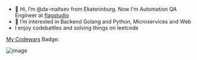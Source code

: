 - 👋 Hi, I’m @da-maltsev from Ekaterinburg. Now I'm Automation QA Engineer at [flagstudio](https://flagstudio.ru/)
- 👀 I’m interested in Backend Golang and Python, Microservices and Web 
- I enjoy codebattles and solving things on leetcode

[My Codewars](https://www.codewars.com/users/da-maltsev) Badge: 

![image](https://www.codewars.com/users/da-maltsev/badges/large)


<!---
da-maltsev/da-maltsev is a ✨ special ✨ repository because its `README.md` (this file) appears on your GitHub profile.
You can click the Preview link to take a look at your changes.
--->
